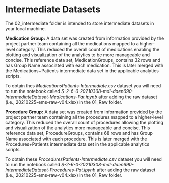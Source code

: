 # Intermediate Datasets

The 02_intermediate folder is intended to store intermediate datasets in your local machine.

**Medication Group:** A data set was created from information provided by the project partner team containing all the medications mapped to a higher-level category. This reduced the overall count of medications enabling the plotting and visualization of the analytics to be more manageable and concise. This reference data set, MedicationGroups, contains 32 rows and has Group Name associated with each medication. This is later merged with the Medications+Patients intermediate data set in the applicable analytics scripts.

To obtain thes *MedicationsPatients-Intermediate.csv* dataset you will need to run the notebook called *S-2-6-0-20210308-mdl-daen690-IntermediateDataset-Medications-Pat.ipynb* after adding the raw dataset (i.e., 20210225-ems-raw-v04.xlsx) in the 01_Raw folder.

**Procedure Group:** A data set was created from information provided by the project partner team containing all the procedures mapped to a higher-level category. This reduced the overall count of procedures allowing the plotting and visualization of the analytics more manageable and concise. This reference data set, ProcedureGroups, contains 68 rows and has Group Name associated with each procedure. This is later merged with the Procedures+Patients intermediate data set in the applicable analytics scripts.

To obtain these *ProceduresPatients-Intermediate.csv* dataset you will need to run the notebook called *S-2-6-0-20210308-mdl-daen690-IntermediateDataset-Procedures-Pat.ipynb* after adding the raw dataset (i.e., 20210225-ems-raw-v04.xlsx) in the 01_Raw folder.
